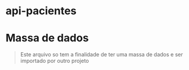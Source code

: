 # api-pacientes

<h1>Massa de dados</h1>

>Este arquivo so tem a finalidade de ter uma massa de dados e ser importado por outro projeto
